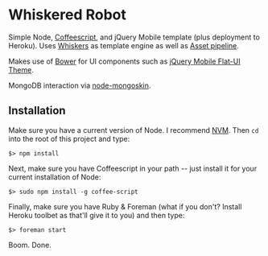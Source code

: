 # Whiskered Robot 

Simple Node, [Coffeescript](http://coffeescript.org/), and jQuery Mobile template (plus deployment to Heroku). Uses [Whiskers](https://github.com/gsf/whiskers.js) as template engine as well as [Asset pipeline](https://github.com/rlidwka/asset-pipeline).

Makes use of [Bower](http://bower.io/) for UI components such as [jQuery Mobile Flat-UI Theme](https://github.com/ququplay/jquery-mobile-flat-ui-theme).

MongoDB interaction via [node-mongoskin](https://github.com/kissjs/node-mongoskin).

## Installation 

Make sure you have a current version of Node. I recommend [NVM](http://thediscoblog.com/blog/2013/03/12/node-in-3-commands/). Then `cd` into the root of this project and type:

`$> npm install`

Next, make sure you have Coffeescript in your path -- just install it for your current installation of Node:

`$> sudo npm install -g coffee-script`


Finally, make sure you have Ruby & Foreman (what if you don't? Install Heroku toolbet as that'll give it to you) and then type:

`$> foreman start`

Boom. Done. 